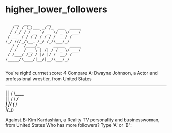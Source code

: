 # higher_lower_followers

```
    __  ___       __                                        
   / / / (_)___ _/ /_  ___  _____                               
  / /_/ / / __ `/ __ \/ _ \/ ___/                       
 / __  / / /_/ / / / /  __/ /                                           
/_/ ///_/\__, /_/ /_/\___/_/                                            
   / /  /____/_      _____  _____                                   
  / /   / __ \ | /| / / _ \/ ___/                                           
 / /___/ /_/ / |/ |/ /  __/ /                                   
/_____/\____/|__/|__/\___/_/                                            
   
```
You're right! currnet score: 4
Compare A: Dwayne Johnson, a Actor and professional wrestler, from United States

 _    __                                                                
| |  / /____                                            
| | / / ___/                                                            
| |/ (__  )                                                 
|___/____(_)                                                
                                                
Against B: Kim Kardashian, a Reality TV personality and businesswoman, from United States
Who has more followers? Type 'A' or 'B':
